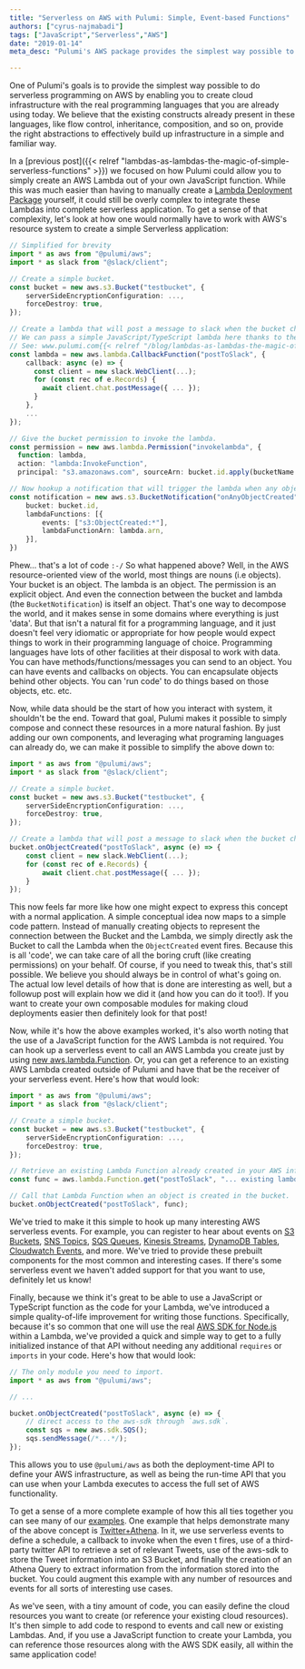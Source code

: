 ```yaml
---
title: "Serverless on AWS with Pulumi: Simple, Event-based Functions"
authors: ["cyrus-najmabadi"]
tags: ["JavaScript","Serverless","AWS"]
date: "2019-01-14"
meta_desc: "Pulumi's AWS package provides the simplest way possible to do serverless programming on AWS."

---
```


One of Pulumi's goals is to provide the simplest way possible to do
serverless programming on AWS by enabling you to create cloud
infrastructure with the real programming languages that you are already
using today. We believe that the existing constructs already present in
these languages, like flow control, inheritance, composition, and so on,
provide the right abstractions to effectively build up infrastructure in
a simple and familiar way.

In a [previous post]({{< relref "lambdas-as-lambdas-the-magic-of-simple-serverless-functions" >}})
we focused on how Pulumi could allow you to simply create an AWS Lambda
out of your own JavaScript function. While this was much easier than
having to manually create a [Lambda Deployment Package](https://docs.aws.amazon.com/lambda/latest/dg/nodejs-create-deployment-pkg.html)
yourself, it could still be overly complex to integrate these Lambdas
into complete serverless application. <!--more-->To get a sense of that complexity,
let's look at how one would normally have to work with AWS's resource
system to create a simple Serverless application:

```typescript
// Simplified for brevity
import * as aws from "@pulumi/aws";
import * as slack from "@slack/client";

// Create a simple bucket.
const bucket = new aws.s3.Bucket("testbucket", {
    serverSideEncryptionConfiguration: ...,
    forceDestroy: true,
});

// Create a lambda that will post a message to slack when the bucket changes.
// We can pass a simple JavaScript/TypeScript lambda here thanks to the magic of "Lambdas as Lambdas"
// See: www.pulumi.com{{< relref "/blog/lambdas-as-lambdas-the-magic-of-simple-serverless-functions" >}}
const lambda = new aws.lambda.CallbackFunction("postToSlack", {
    callback: async (e) => {
      const client = new slack.WebClient(...);
      for (const rec of e.Records) {
        await client.chat.postMessage({ ... });
      }
    },
    ...
});

// Give the bucket permission to invoke the lambda.
const permission = new aws.lambda.Permission("invokelambda", {
  function: lambda,
  action: "lambda:InvokeFunction",
  principal: "s3.amazonaws.com", sourceArn: bucket.id.apply(bucketName => `arn:aws:s3:::${bucketName}`), }));

// Now hookup a notification that will trigger the lambda when any object is created in the bucket.
const notification = new aws.s3.BucketNotification("onAnyObjectCreated", {
    bucket: bucket.id,
    lambdaFunctions: [{
        events: ["s3:ObjectCreated:*"],
        lambdaFunctionArn: lambda.arn,
    }],
})
```

Phew... that's a lot of code `:-/` So what happened above? Well, in the
AWS resource-oriented view of the world, most things are nouns (i.e
objects). Your bucket is an object. The lambda is an object. The
permission is an explicit object. And even the connection between the
bucket and lambda (the `BucketNotification`) is itself an object. That's
one way to decompose the world, and it makes sense in some domains where
everything is just 'data'. But that isn't a natural fit for a
programming language, and it just doesn't feel very idiomatic or
appropriate for how people would expect things to work in their
programming language of choice. Programming languages have lots of other
facilities at their disposal to work with data. You can have
methods/functions/messages you can send to an object. You can have
events and callbacks on objects. You can encapsulate objects behind
other objects. You can 'run code' to do things based on those objects,
etc. etc.

Now, while data should be the start of how you interact with system, it
shouldn't be the end. Toward that goal, Pulumi makes it possible to
simply compose and connect these resources in a more natural fashion. By
just adding our own components, and leveraging what programing languages
can already do, we can make it possible to simplify the above down to:

```typescript
import * as aws from "@pulumi/aws";
import * as slack from "@slack/client";

// Create a simple bucket.
const bucket = new aws.s3.Bucket("testbucket", {
    serverSideEncryptionConfiguration: ...,
    forceDestroy: true,
});

// Create a lambda that will post a message to slack when the bucket changes.
bucket.onObjectCreated("postToSlack", async (e) => {
    const client = new slack.WebClient(...);
    for (const rec of e.Records) {
        await client.chat.postMessage({ ... });
    }
});
```

This now feels far more like how one might expect to express this
concept with a normal application. A simple conceptual idea now maps to
a simple code pattern. Instead of manually creating objects to represent
the connection between the Bucket and the Lambda, we simply directly ask
the Bucket to call the Lambda when the `ObjectCreated` event fires.
Because this is all 'code', we can take care of all the boring cruft
(like creating permissions) on your behalf. Of course, if you need to
tweak this, that's still possible. We believe you should always be in
control of what's going on. The actual low level details of how that is
done are interesting as well, but a followup post will explain how we
did it (and how you can do it too!). If you want to create your own
composable modules for making cloud deployments easier then definitely
look for that post!

Now, while it's how the above examples worked, it's also worth noting
that the use of a JavaScript function for the AWS Lambda is not
required. You can hook up a serverless event to call an AWS Lambda you
create just by using [new aws.lambda.Function](https://github.com/pulumi/pulumi-aws/blob/master/sdk/nodejs/lambda/function.ts#L14).
Or, you can get a reference to an existing AWS Lambda created outside of
Pulumi and have that be the receiver of your serverless event. Here's
how that would look:

```typescript
import * as aws from "@pulumi/aws";
import * as slack from "@slack/client";

// Create a simple bucket.
const bucket = new aws.s3.Bucket("testbucket", {
    serverSideEncryptionConfiguration: ...,
    forceDestroy: true,
});

// Retrieve an existing Lambda Function already created in your AWS infrastructure.
const func = aws.lambda.Function.get("postToSlack", "... existing lambda arn ...");

// Call that Lambda Function when an object is created in the bucket.
bucket.onObjectCreated("postToSlack", func);
```

We've tried to make it this simple to hook up many interesting AWS
serverless events. For example, you can register to hear about events on
[S3 Buckets](https://docs.aws.amazon.com/lambda/latest/dg/with-s3.html),
[SNS Topics](https://docs.aws.amazon.com/sns/latest/dg/sns-lambda-as-subscriber.html),
[SQS Queues](https://docs.aws.amazon.com/lambda/latest/dg/with-sqs.html),
[Kinesis Streams](https://docs.aws.amazon.com/lambda/latest/dg/with-kinesis.html),
[DynamoDB Tables](https://docs.aws.amazon.com/lambda/latest/dg/with-ddb.html),
[Cloudwatch Events](https://docs.aws.amazon.com/AmazonCloudWatch/latest/events/RunLambdaSchedule.html),
and more. We've tried to provide these prebuilt components for the most
common and interesting cases. If there's some serverless event we
haven't added support for that you want to use, definitely let us know!

Finally, because we think it's great to be able to use a JavaScript or
TypeScript function as the code for your Lambda, we've introduced a
simple quality-of-life improvement for writing those functions.
Specifically, because it's so common that one will use the real [AWS SDK
for Node.js](https://aws.amazon.com/sdk-for-node-js/) within a Lambda,
we've provided a quick and simple way to get to a fully initialized
instance of that API without needing any additional `requires` or
`imports` in your code. Here's how that would look:

```typescript
// The only module you need to import.
import * as aws from "@pulumi/aws";

// ...

bucket.onObjectCreated("postToSlack", async (e) => {
    // direct access to the aws-sdk through `aws.sdk`.
    const sqs = new aws.sdk.SQS();
    sqs.sendMessage(/*...*/);
});
```

This allows you to use `@pulumi/aws` as both the deployment-time API to
define your AWS infrastructure, as well as being the run-time API that
you can use when your Lambda executes to access the full set of AWS
functionality.

To get a sense of a more complete example of how this all ties together
you can see many of our [examples](https://github.com/pulumi/examples).
One example that helps demonstrate many of the above concept is
[Twitter+Athena](https://github.com/pulumi/examples/blob/master/aws-ts-twitter-athena/index.ts).
In it, we use serverless events to define a schedule, a callback to
invoke when the even t fires, use of a third-party twitter API to
retrieve a set of relevant Tweets, use of the aws-sdk to store the Tweet
information into an S3 Bucket, and finally the creation of an Athena
Query to extract information from the information stored into the
bucket. You could augment this example with any number of resources and
events for all sorts of interesting use cases.

As we've seen, with a tiny amount of code, you can easily define the
cloud resources you want to create (or reference your existing cloud
resources). It's then simple to add code to respond to events and call
new or existing Lambdas. And, if you use a JavaScript function to create
your Lambda, you can reference those resources along with the AWS SDK
easily, all within the same application code!
